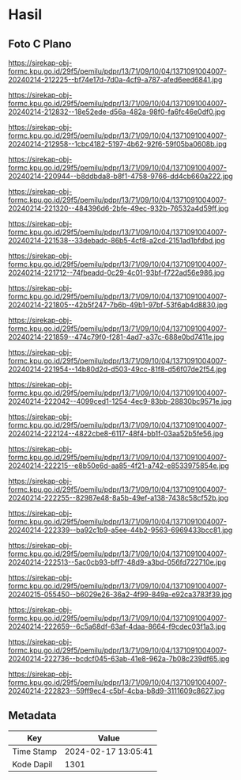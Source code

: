 # Hasil

## Foto C Plano

https://sirekap-obj-formc.kpu.go.id/29f5/pemilu/pdpr/13/71/09/10/04/1371091004007-20240214-212225--bf74e17d-7d0a-4cf9-a787-afed6eed6841.jpg

https://sirekap-obj-formc.kpu.go.id/29f5/pemilu/pdpr/13/71/09/10/04/1371091004007-20240214-212832--18e52ede-d56a-482a-98f0-fa6fc46e0df0.jpg

https://sirekap-obj-formc.kpu.go.id/29f5/pemilu/pdpr/13/71/09/10/04/1371091004007-20240214-212958--1cbc4182-5197-4b62-92f6-59f05ba0608b.jpg

https://sirekap-obj-formc.kpu.go.id/29f5/pemilu/pdpr/13/71/09/10/04/1371091004007-20240214-220944--b8ddbda8-b8f1-4758-9766-dd4cb660a222.jpg

https://sirekap-obj-formc.kpu.go.id/29f5/pemilu/pdpr/13/71/09/10/04/1371091004007-20240214-221320--484396d6-2bfe-49ec-932b-76532a4d59ff.jpg

https://sirekap-obj-formc.kpu.go.id/29f5/pemilu/pdpr/13/71/09/10/04/1371091004007-20240214-221538--33debadc-86b5-4cf8-a2cd-2151ad1bfdbd.jpg

https://sirekap-obj-formc.kpu.go.id/29f5/pemilu/pdpr/13/71/09/10/04/1371091004007-20240214-221712--74fbeadd-0c29-4c01-93bf-f722ad56e986.jpg

https://sirekap-obj-formc.kpu.go.id/29f5/pemilu/pdpr/13/71/09/10/04/1371091004007-20240214-221805--42b5f247-7b6b-49b1-97bf-53f6ab4d8830.jpg

https://sirekap-obj-formc.kpu.go.id/29f5/pemilu/pdpr/13/71/09/10/04/1371091004007-20240214-221859--474c79f0-f281-4ad7-a37c-688e0bd7411e.jpg

https://sirekap-obj-formc.kpu.go.id/29f5/pemilu/pdpr/13/71/09/10/04/1371091004007-20240214-221954--14b80d2d-d503-49cc-81f8-d56f07de2f54.jpg

https://sirekap-obj-formc.kpu.go.id/29f5/pemilu/pdpr/13/71/09/10/04/1371091004007-20240214-222042--4099ced1-1254-4ec9-83bb-28830bc9571e.jpg

https://sirekap-obj-formc.kpu.go.id/29f5/pemilu/pdpr/13/71/09/10/04/1371091004007-20240214-222124--4822cbe8-6117-48f4-bb1f-03aa52b5fe56.jpg

https://sirekap-obj-formc.kpu.go.id/29f5/pemilu/pdpr/13/71/09/10/04/1371091004007-20240214-222215--e8b50e6d-aa85-4f21-a742-e8533975854e.jpg

https://sirekap-obj-formc.kpu.go.id/29f5/pemilu/pdpr/13/71/09/10/04/1371091004007-20240214-222255--82987e48-8a5b-49ef-a138-7438c58cf52b.jpg

https://sirekap-obj-formc.kpu.go.id/29f5/pemilu/pdpr/13/71/09/10/04/1371091004007-20240214-222339--ba92c1b9-a5ee-44b2-9563-6969433bcc81.jpg

https://sirekap-obj-formc.kpu.go.id/29f5/pemilu/pdpr/13/71/09/10/04/1371091004007-20240214-222513--5ac0cb93-bff7-48d9-a3bd-056fd722710e.jpg

https://sirekap-obj-formc.kpu.go.id/29f5/pemilu/pdpr/13/71/09/10/04/1371091004007-20240215-055450--b6029e26-36a2-4f99-849a-e92ca3783f39.jpg

https://sirekap-obj-formc.kpu.go.id/29f5/pemilu/pdpr/13/71/09/10/04/1371091004007-20240214-222659--6c5a68df-63af-4daa-8664-f9cdec03f1a3.jpg

https://sirekap-obj-formc.kpu.go.id/29f5/pemilu/pdpr/13/71/09/10/04/1371091004007-20240214-222736--bcdcf045-63ab-41e8-962a-7b08c239df65.jpg

https://sirekap-obj-formc.kpu.go.id/29f5/pemilu/pdpr/13/71/09/10/04/1371091004007-20240214-222823--59ff9ec4-c5bf-4cba-b8d9-3111609c8627.jpg


## Metadata

| Key        | Value               |
| ---------- | ------------------- |
| Time Stamp | 2024-02-17 13:05:41 |
| Kode Dapil | 1301                |




